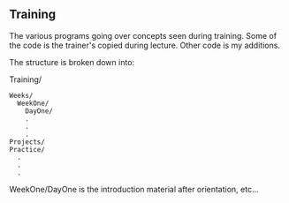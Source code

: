 ## Training
 The various programs going over concepts seen during training. Some of the code is the trainer's copied during lecture. Other code is my additions.
 
 The structure is broken down into:
 
  Training/
  
    Weeks/
      WeekOne/
        DayOne/
        .
        .
        .
	Projects/
	Practice/
      .
      .
      .

WeekOne/DayOne is the introduction material after orientation, etc...
